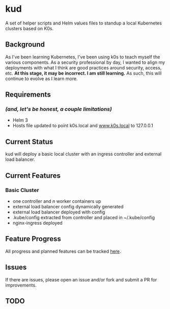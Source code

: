 # kud
A set of helper scripts and Helm values files to standup a local Kubernetes clusters based on K0s.

## Background
As I've been learning Kubernetes, I've been using k0s to teach myself the various components. As a
security professional by day, I wanted to align my deployments with what I think are good practices
around security, access, etc. **At this stage, it may be incorrect. I am still learning.** As such,
this will continue to evolve as I learn more.

## Requirements
### *(and, let's be honest, a couple limitations)*
- Helm 3
- Hosts file updated to point k0s.local and www.k0s.local to 127.0.0.1

## Current Status
kud will deploy a basic local cluster with an ingress controller and external load balancer.

## Current Features
### Basic Cluster
- one controller and *n* worker containers up
- external load balancer config dynamically generated
- external load balancer deployed with config
- .kube/config extracted from controller and placed in ~/.kube/config
- nginx-ingress deployed

## Feature Progress
All progress and planned features can be tracked [here](https://github.com/mountainerd/kud/projects/1).

## Issues
If there are issues, please open an issue and/or fork and submit a PR for improvements.

## TODO
